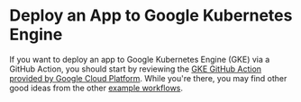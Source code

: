 # Deploy an App to Google Kubernetes Engine

If you want to deploy an app to Google Kubernetes Engine (GKE) via a GitHub Action, you should start by reviewing the [GKE GitHub Action provided by Google Cloud Platform](https://github.com/GoogleCloudPlatform/github-actions/tree/master/example-workflows/gke). While you're there, you may find other good ideas from the other [example workflows](https://github.com/GoogleCloudPlatform/github-actions/tree/master/example-workflows).
